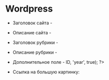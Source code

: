# Wordpress
- Заголовок сайта - <?php echo $blog_title = get_bloginfo( 'name' ); ?>  
- Описание сайта - <?php echo $blog_title = get_bloginfo( 'description' ); ?>  
- Заголовок рубрики - <?php echo get_cat_name(ID) ?>  
- Описание рубрики - <?php echo category_description( $category_id ); ?>  

  <?php if ( have_posts() ) : query_posts('p=1');  
    while (have_posts()) : the_post(); ?>  

  <?php the_title(); ?>  
  <?php the_content(); ?>  
  <?php the_post_thumbnail(array(100, 100)); ?>  

  <? endwhile; endif; wp_reset_query(); ?>  
  
  
- Дополнительное поле - <?php echo get_post_meta($post->ID, 'year', true); ?>  
- Ссылка на большую картинку:  
  <?php   

  $large_image_url = wp_get_attachment_image_src( get_post_thumbnail_id(), 'large' );  
  echo $large_image_url[0]  

  ?>
